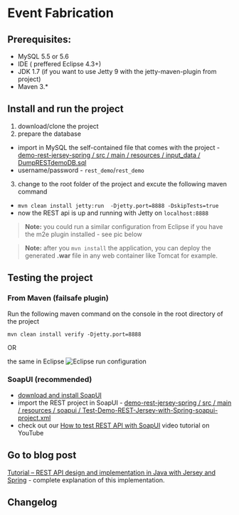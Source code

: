 # Event Fabrication

## Prerequisites:
* MySQL 5.5 or 5.6 
* IDE ( preffered Eclipse 4.3+) 
* JDK 1.7 (if you want to use Jetty 9 with the jetty-maven-plugin from project)
* Maven 3.*

## Install and run the project 
1. download/clone the project 
2. prepare the database
  * import in MySQL the self-contained file that comes with the project - [demo-rest-jersey-spring / src / main / resources / input_data / DumpRESTdemoDB.sql](https://github.com/Codingpedia/demo-rest-jersey-spring/blob/master/src/main/resources/input_data/DumpRESTdemoDB.sql)
  * username/password - `rest_demo`/`rest_demo`
3. change to the root folder of the project and excute the following maven command 
  * `mvn clean install jetty:run  -Djetty.port=8888 -DskipTests=true`
  * now the REST api is up and running with Jetty on `localhost:8888` 
  
> **Note:** you could run a similar configuration from Eclipse if you have the m2e plugin installed - see pic below

> **Note:** after you `mvn install` the application, you can deploy the generated __.war__ file in any web container like Tomcat for example. 

## Testing the project 

### From Maven (failsafe plugin)
Run the following maven command on the console in the root directory of the project 
  
  ```mvn clean install verify -Djetty.port=8888```

OR
  
  the same in Eclipse 
![Eclipse run configuration](http://www.codingpedia.org/wp-content/uploads/2014/01/run-integration-tests-eclipse.png "Run configuration in Eclipse")
### SoapUI (recommended)
- [download and install SoapUI](http://sourceforge.net/projects/soapui/files/)
- import the REST project in SoapUI - [demo-rest-jersey-spring / src / main / resources / soapui / Test-Demo-REST-Jersey-with-Spring-soapui-project.xml](https://github.com/Codingpedia/demo-rest-jersey-spring/blob/master/src/main/resources/soapui/Test-Demo-REST-Jersey-with-Spring-soapui-project.xml)
- check out our [How to test REST API with SoapUI](http://youtu.be/XV7WW0bDy9c) video tutorial on YouTube

## Go to blog post
[Tutorial – REST API design and implementation in Java with Jersey and Spring](http://www.codingpedia.org/ama/tutorial-rest-api-design-and-implementation-in-java-with-jersey-and-spring/) - complete explanation of this implementation. 
## Changelog



